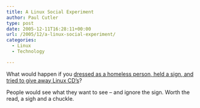 ```yaml
---
title: A Linux Social Experiment
author: Paul Cutler
type: post
date: 2005-12-11T16:28:11+00:00
url: /2005/12/a-linux-social-experiment/
categories:
  - Linux
  - Technology

---
```

What would happen if you [dressed as a homeless person, held a sign, and tried to give away Linux CD&#8217;s][1]?

People would see what they want to see &#8211; and ignore the sign. Worth the read, a sigh and a chuckle.

 [1]: http://lobby4linux.com/WordPress/?p=63